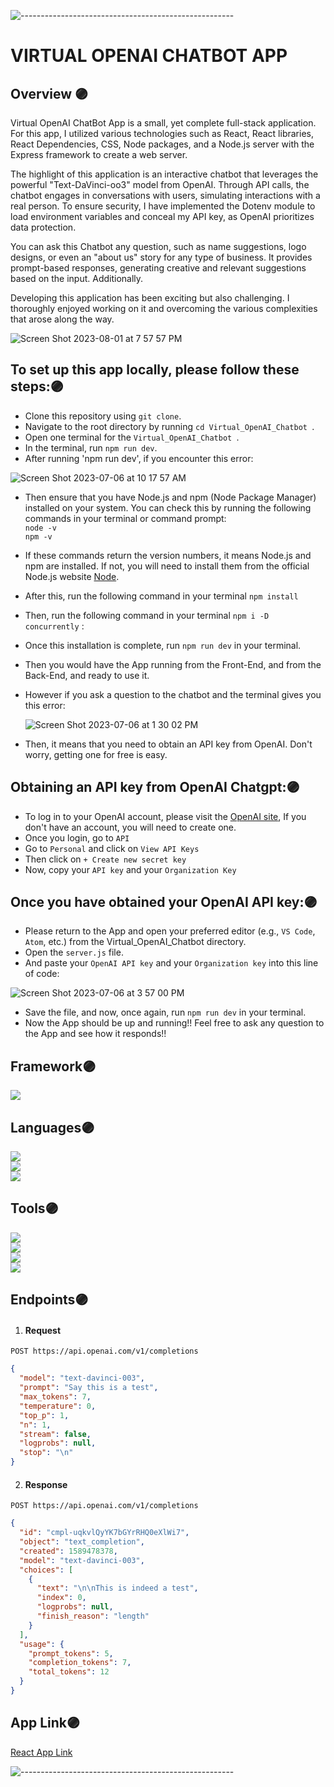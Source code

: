 ![-----------------------------------------------------](https://raw.githubusercontent.com/andreasbm/readme/master/assets/lines/rainbow.png)
# VIRTUAL OPENAI CHATBOT APP

## Overview 🟣
Virtual OpenAI ChatBot App is a small, yet complete full-stack application. For this app, I utilized various technologies such as React, React libraries, React Dependencies, CSS, Node packages, and a Node.js server with the Express framework to create a web server.

The highlight of this application is an interactive chatbot that leverages the powerful "Text-DaVinci-oo3" model from OpenAI. Through API calls, the chatbot engages in conversations with users, simulating interactions with a real person. To ensure security, I have implemented the Dotenv module to load environment variables and conceal my API key, as OpenAI prioritizes data protection.

You can ask this Chatbot any question, such as name suggestions, logo designs, or even an "about us" story for any type of business. It provides prompt-based responses, generating creative and relevant suggestions based on the input. Additionally.

Developing this application has been exciting but also challenging. I thoroughly enjoyed working on it and overcoming the various complexities that arose along the way.

![Screen Shot 2023-08-01 at 7 57 57 PM](https://github.com/Oscar-Santos/Virtual_OpenAI_Chatbot/assets/83252572/4b9993a2-935a-48b4-893b-a8e51a1b89a2)


## To set up this app locally, please follow these steps:🟣

- Clone this repository using `git clone`. 
- Navigate to the root directory by running `cd Virtual_OpenAI_Chatbot `.
- Open one terminal for the `Virtual_OpenAI_Chatbot `.
- In the terminal, run `npm run dev`.
- After running 'npm run dev', if you encounter this error:

![Screen Shot 2023-07-06 at 10 17 57 AM](https://github.com/Oscar-Santos/brandCraftPro_robotApp/assets/83252572/1240aa47-1251-4179-a3db-3f0cd00a6c06)

- Then ensure that you have Node.js and npm (Node Package Manager) installed on your system. You can check this by running the following commands in your terminal or command prompt:
  </br>
  `node -v`
  </br>
  `npm -v`

- If these commands return the version numbers, it means Node.js and npm are installed. If not, you will need to install them from the official Node.js website [Node](https://nodejs.org).
  
- After this, run the following command in your terminal `npm install`
- Then, run the following command in your terminal `npm i -D concurrently` :
- Once this installation is complete, run `npm run dev` in your terminal.
- Then you would have the App running from the Front-End, and from the Back-End, and ready to use it.
- However if you ask a question to the chatbot and the terminal gives you this error:

  ![Screen Shot 2023-07-06 at 1 30 02 PM](https://github.com/Oscar-Santos/brandCraftPro_robotApp/assets/83252572/332c93f7-9d11-4d66-b90e-8c1d8411a467)

- Then, it means that you need to obtain an API key from OpenAI. Don't worry, getting one for free is easy.

## Obtaining an API key from OpenAI Chatgpt:🟣

- To log in to your OpenAI account, please visit the [OpenAI site](https://openai.com/blog/chatgpt), If you don't have an account, you will need to create one.
- Once you login, go to `API`
- Go to `Personal` and click on `View API Keys`
- Then click on `+ Create new secret key`
- Now, copy your `API key` and your `Organization Key`

## Once you have obtained your OpenAI API key:🟣

- Please return to the App and open your preferred editor (e.g., `VS Code`, `Atom`, etc.) from the Virtual_OpenAI_Chatbot directory.
- Open the `server.js` file.
- And paste your `OpenAI API key` and your `Organization key` into this line of code:

![Screen Shot 2023-07-06 at 3 57 00 PM](https://github.com/Oscar-Santos/brandCraftPro_robotApp/assets/83252572/ad7b0df5-b6e4-42c9-8d08-d13a54449be0)


- Save the file, and now, once again, run `npm run dev` in your terminal.
- Now the App should be up and running!! Feel free to ask any question to the App and see how it responds!!

  
## Framework🟣
<p>
  <img src="https://img.shields.io/badge/express.js-%23404d59.svg?style=for-the-badge&logo=express&logoColor=%2361DAFB" />
</p>

## Languages🟣
<p>
  <img src="https://img.shields.io/badge/JavaScript-ES2021-yellow?logo=javascript" />
  </br>
  <img src="https://img.shields.io/badge/CSS-3-blue?logo=css3" />
  </br>
  <img src="https://img.shields.io/badge/HTML-<VERSION>-<COLOR>?logo=html5" />
  </br>
</p>

## Tools🟣
<p>
  <img src="https://img.shields.io/badge/OpenAI-Integrated-brightgreen?logo=openai" /> 
  </br>
  <img src="https://img.shields.io/badge/Node.js-14.17.3-green?logo=node.js" /> 
  </br>
  <img src="https://img.shields.io/badge/Git-F05032.svg?&style=flaste&logo=git&logoColor=white" />
  </br>
  <img src="https://img.shields.io/badge/GitHub-181717.svg?&style=flaste&logo=github&logoColor=white" />
  </br>
</p>

## Endpoints🟣

1)   #### Request
`POST https://api.openai.com/v1/completions`
```json
{
  "model": "text-davinci-003",
  "prompt": "Say this is a test",
  "max_tokens": 7,
  "temperature": 0,
  "top_p": 1,
  "n": 1,
  "stream": false,
  "logprobs": null,
  "stop": "\n"
}

```

2)    #### Response
`POST https://api.openai.com/v1/completions`

```json
{
  "id": "cmpl-uqkvlQyYK7bGYrRHQ0eXlWi7",
  "object": "text_completion",
  "created": 1589478378,
  "model": "text-davinci-003",
  "choices": [
    {
      "text": "\n\nThis is indeed a test",
      "index": 0,
      "logprobs": null,
      "finish_reason": "length"
    }
  ],
  "usage": {
    "prompt_tokens": 5,
    "completion_tokens": 7,
    "total_tokens": 12
  }
}

```


## App Link🟣

[React App Link](https://brand-craft-pro-robot-app.vercel.app/)


![-----------------------------------------------------](https://raw.githubusercontent.com/andreasbm/readme/master/assets/lines/rainbow.png)



